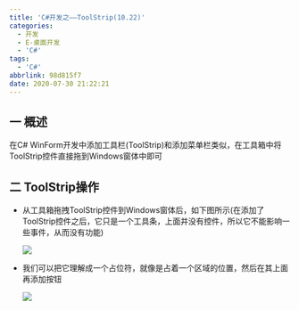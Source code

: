 ```yaml
---
title: 'C#开发之——ToolStrip(10.22)'
categories:
  - 开发
  - E-桌面开发
  - 'C#'
tags:
  - 'C#'
abbrlink: 98d815f7
date: 2020-07-30 21:22:21
---
```

## 一 概述

在C# WinForm开发中添加工具栏(ToolStrip)和添加菜单栏类似，在工具箱中将ToolStrip控件直接拖到Windows窗体中即可  

<!--more-->

## 二 ToolStrip操作

* 从工具箱拖拽ToolStrip控件到Windows窗体后，如下图所示(在添加了ToolStrip控件之后，它只是一个工具条，上面并没有控件，所以它不能影响一些事件，从而没有功能)

  ![][1]
  
* 我们可以把它理解成一个占位符，就像是占着一个区域的位置，然后在其上面再添加按钮

  ![][2]




[1]:https://raw.githubusercontent.com/PGzxc/CDN/master/blog-image/csharp-winform-toolstrip-drag.png
[2]:https://raw.githubusercontent.com/PGzxc/CDN/master/blog-image/csharp-winform-toolstrip-view.png
